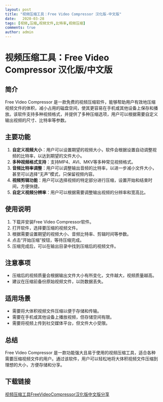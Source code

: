 ```yaml
---
layout: post
title: "视频压缩工具：Free Video Compressor 汉化版-中文版"
date:   2020-03-28
tags: [视频,压缩,视频文件,比特率,视频压缩]
comments: true
author: admin
---
```

# 视频压缩工具：Free Video Compressor 汉化版/中文版

## 简介
Free Video Compressor 是一款免费的视频压缩软件，能够帮助用户有效地压缩视频文件的体积，减小占用的磁盘空间，使其更容易在手机或其他设备上保存和播放。该软件支持多种视频格式，并提供了多种压缩选项，用户可以根据需要自定义输出视频的尺寸、比特率等参数。

## 主要功能
1. **自定义视频大小**：用户可以设置期望的视频大小，软件会根据设置自动调整视频的比特率，以达到期望的文件大小。
2. **多种视频格式支持**：支持MP4、AVI、MKV等多种常见视频格式。
3. **音频比特率调整**：用户可以调整输出音频的比特率，以进一步减小文件大小，甚至可以选择“无声”模式，只保留视频内容。
4. **视频剪辑功能**：用户可以选择视频的特定部分进行压缩，设置开始和结束时间，方便快捷。
5. **自定义视频分辨率**：用户可以根据需要调整输出视频的分辨率和宽高比。

## 使用说明
1. 下载并安装Free Video Compressor软件。
2. 打开软件，选择要压缩的视频文件。
3. 根据需要设置期望的视频大小、音频比特率、剪辑时间等参数。
4. 点击“开始压缩”按钮，等待压缩完成。
5. 压缩完成后，可以在输出目录中找到压缩后的视频文件。

## 注意事项
- 压缩后的视频质量会根据输出文件大小有所变化，文件越大，视频质量越高。
- 建议在压缩前备份原始视频文件，以防数据丢失。

## 适用场景
- 需要将大体积视频文件压缩以便于存储和传输。
- 需要在手机或其他设备上播放视频，但存储空间有限。
- 需要将视频上传到社交媒体平台，但文件大小受限。

## 总结
Free Video Compressor 是一款功能强大且易于使用的视频压缩工具，适合各种需要压缩视频文件的用户。通过该软件，用户可以轻松地将大体积视频文件压缩到理想的大小，方便存储和分享。

## 下载链接

[视频压缩工具FreeVideoCompressor汉化版中文版分享](https://pan.quark.cn/s/0a58c9c5d38c)